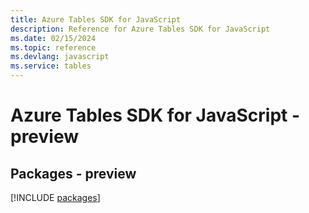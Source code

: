 ```yaml
---
title: Azure Tables SDK for JavaScript
description: Reference for Azure Tables SDK for JavaScript
ms.date: 02/15/2024
ms.topic: reference
ms.devlang: javascript
ms.service: tables
---
```

# Azure Tables SDK for JavaScript - preview
## Packages - preview
[!INCLUDE [packages](tables-index.md)]